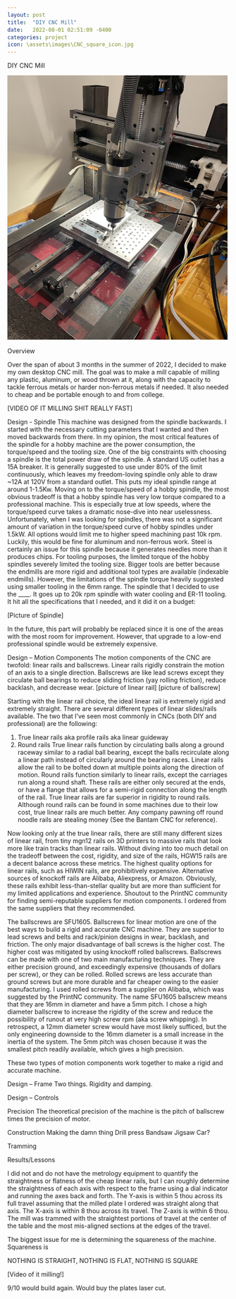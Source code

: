```yaml
---
layout: post
title:  "DIY CNC Mill"
date:   2022-08-01 02:51:09 -0400
categories: project
icon: \assets\images\CNC_square_icon.jpg
---
```

DIY CNC Mill

<img src="\assets\images\CNC.jpg" alt="CNC picture" style="width:500px;height:600px;">

Overview

Over the span of about 3 months in the summer of 2022, I decided to make my own desktop CNC mill. The goal was to make a mill capable of milling any plastic, aluminum, or wood thrown at it, along with the capacity to tackle ferrous metals or harder non-ferrous metals if needed. It also needed to cheap and be portable enough to and from college.

[VIDEO OF IT MILLING SHIT REALLY FAST]

Design - Spindle
This machine was designed from the spindle backwards. I started with the necessary cutting parameters that I wanted and then moved backwards from there. In my opinion, the most critical features of the spindle for a hobby machine are the power consumption, the torque/speed and the tooling size.
One of the big constraints with choosing a spindle is the total power draw of the spindle. A standard US outlet has a 15A breaker. It is generally suggested to use under 80% of the limit continuously, which leaves my freedom-loving spindle only able to draw ~12A at 120V from a standard outlet. This puts my ideal spindle range at around 1-1.5Kw.
Moving on to the torque/speed of a hobby spindle, the most obvious tradeoff is that a hobby spindle has very low torque compared to a professional machine. This is especially true at low speeds, where the torque/speed curve takes a dramatic nose-dive into near uselessness. Unfortunately, when I was looking for spindles, there was not a significant amount of variation in the torque/speed curve of hobby spindles under 1.5kW. All options would limit me to higher speed machining past 10k rpm. Luckily, this would be fine for aluminum and non-ferrous work. Steel is certainly an issue for this spindle because it generates needles more than it produces chips. 
For tooling purposes, the limited torque of the hobby spindles severely limited the tooling size. Bigger tools are better because the endmills are more rigid and additional tool types are available (indexable endmills). However, the limitations of the spindle torque heavily suggested using smaller tooling in the 6mm range. 
The spindle that I decided to use the ____. It goes up to 20k rpm spindle with water cooling and ER-11 tooling. It hit all the specifications that I needed, and it did it on a budget:

[Picture of Spindle]

In the future, this part will probably be replaced since it is one of the areas with the most room for improvement. However, that upgrade to a low-end professional spindle would be extremely expensive.

Design – Motion Components
The motion components of the CNC are twofold: linear rails and ballscrews. Linear rails rigidly constrain the motion of an axis to a single direction. Ballscrews are like lead screws except they circulate ball bearings to reduce sliding friction (yay rolling friction), reduce backlash, and decrease wear. 
[picture of linear rail] [picture of ballscrew]


Starting with the linear rail choice, the ideal linear rail is extremely rigid and extremely straight. There are several different types of linear slides/rails available. The two that I’ve seen most commonly in CNCs (both DIY and professional) are the following:
1) True linear rails aka profile rails aka linear guideway
2) Round rails
True linear rails function by circulating balls along a ground raceway similar to a radial ball bearing, except the balls recirculate along a linear path instead of circularly around the bearing races. Linear rails allow the rail to be bolted down at multiple points along the direction of motion.
Round rails function similarly to linear rails, except the carriages run along a round shaft. These rails are either only secured at the ends, or have a flange that allows for a semi-rigid connection along the length of the rail. 
True linear rails are far superior in rigidity to round rails. Although round rails can be found in some machines due to their low cost, true linear rails are much better. Any company pawning off round noodle rails are stealing money (See the Bantam CNC for reference).

Now looking only at the true linear rails, there are still many different sizes of linear rail, from tiny mgn12 rails on 3D printers to massive rails that look more like train tracks than linear rails. Without diving into too much detail on the tradeoff between the cost, rigidity, and size of the rails, HGW15 rails are a decent balance across these metrics. The highest quality options for linear rails, such as HIWIN rails, are prohibitively expensive. Alternative sources of knockoff rails are Alibaba, Aliexpress, or Amazon. Obviously, these rails exhibit less-than-stellar quality but are more than sufficient for my limited applications and experience. Shoutout to the PrintNC community for finding semi-reputable suppliers for motion components. I ordered from the same suppliers that they recommended.

The ballscrews are SFU1605. Ballscrews for linear motion are one of the best ways to build a rigid and accurate CNC machine. They are superior to lead screws and belts and rack/pinion designs in wear, backlash, and friction. The only major disadvantage of ball screws is the higher cost. The higher cost was mitigated by using knockoff rolled ballscrews. Ballscrews can be made with one of two main manufacturing techniques. They are either precision ground, and exceedingly expensive (thousands of dollars per screw), or they can be rolled. Rolled screws are less accurate than ground screws but are more durable and far cheaper owing to the easier manufacturing. I used rolled screws from a supplier on Alibaba, which was suggested by the PrintNC community.
The name SFU1605 ballscrew means that they are 16mm in diameter and have a 5mm pitch. I chose a high diameter ballscrew to increase the rigidity of the screw and reduce the possibility of runout at very high screw rpm (aka screw whipping). In retrospect, a 12mm diameter screw would have most likely sufficed, but the only engineering downside to the 16mm diameter is a small increase in the inertia of the system. The 5mm pitch was chosen because it was the smallest pitch readily available, which gives a high precision. 

These two types of motion components work together to make a rigid and accurate machine.

Design – Frame
Two things. Rigidity and damping. 


Design – Controls 


Precision
The theoretical precision of the machine is the pitch of ballscrew times the precision of motor.

Construction
Making the damn thing
Drill press
Bandsaw
Jigsaw
Car?

Tramming



Results/Lessons


I did not and do not have the metrology equipment to quantify the straightness or flatness of the cheap linear rails, but I can roughly determine the straightness of each axis with respect to the frame using a dial indicator and running the axes back and forth.
The Y-axis is within 5 thou across its full travel assuming that the milled plate I ordered was straight along that axis. The X-axis is within 8 thou across its travel. The Z-axis is within 6 thou. The mill was trammed with the straightest portions of travel at the center of the table and the most mis-aligned sections at the edges of the travel.

The biggest issue for me is determining the squareness of the machine. Squareness is



NOTHING IS STRAIGHT, NOTHING IS FLAT, NOTHING IS SQUARE



[Video of it milling!]


9/10 would build again. Would buy the plates laser cut.
